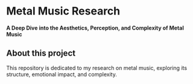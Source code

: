 # Metal Music Research  
**A Deep Dive into the Aesthetics, Perception, and Complexity of Metal Music**
## About this project  
This repository is dedicated to my research on metal music, exploring its structure, emotional impact, and complexity.  